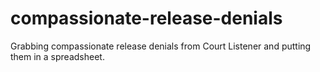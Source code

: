 # compassionate-release-denials
Grabbing compassionate release denials from Court Listener and putting them in a spreadsheet.
